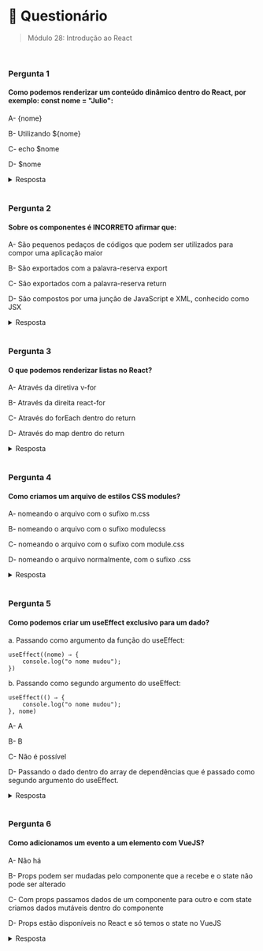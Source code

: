 # 📌 Questionário
> Módulo 28: Introdução ao React

<br>

### Pergunta 1
#### Como podemos renderizar um conteúdo dinâmico dentro do React, por exemplo: const nome = "Julio":
A- {nome}

B- Utilizando ${nome}

C- echo $nome

D- $nome

<details>
    <summary>Resposta</summary>

    {nome}

    A alternativa correta é a opção "{nome}" porque, no React, você pode renderizar conteúdo dinâmico dentro de componentes utilizando chaves "{}" para incorporar variáveis ou expressões JavaScript no JSX. Portanto, para renderizar o valor da variável "nome" em um componente React, você usaria "{nome}". As demais alternativas estão erradas: "Utilizando ${nome}" não é a sintaxe correta para incorporar variáveis em JSX do React, "echo $nome" parece ser uma sintaxe de PHP, e "$nome" também não é a forma correta de incorporar variáveis em JSX.
</details>

<br>

### Pergunta 2
#### Sobre os componentes é INCORRETO afirmar que:
A- São pequenos pedaços de códigos que podem ser utilizados para compor uma aplicação maior

B- São exportados com a palavra-reserva export

C- São exportados com a palavra-reserva return

D- São compostos por uma junção de JavaScript e XML, conhecido como JSX

<details>
    <summary>Resposta</summary>
    
    São exportados com a palavra-reserva return

    A alternativa correta é a opção "São exportados com a palavra-reserva return" porque os componentes em React não são exportados usando a palavra reservada "return". Em React, os componentes são geralmente definidos como funções ou classes que retornam elementos JSX e, em seguida, exportados usando a palavra reservada "export". As demais alternativas estão corretas: "São pequenos pedaços de códigos que podem ser utilizados para compor uma aplicação maior" descreve a natureza dos componentes, "São exportados com a palavra-reserva export" é uma forma comum de exportar componentes, e "São compostos por uma junção de JavaScript e XML, conhecido como JSX" está correto ao mencionar que os componentes React são frequentemente compostos por JavaScript e JSX (uma extensão do XML).
</details>

<br>


### Pergunta 3
#### O que podemos renderizar listas no React?
A- Através da diretiva v-for

B- Através da direita react-for

C- Através do forEach dentro do return

D- Através do map dentro do return

<details>
    <summary>Resposta</summary>
    
    Através do map dentro do return

    A alternativa correta é a opção "Através do map dentro do return" porque, no React, a forma comum de renderizar listas é utilizando o método map em um array de elementos JSX dentro do return de um componente. O map permite percorrer cada item da lista e criar um elemento JSX para cada item, que é então renderizado. As demais alternativas estão erradas: "diretiva v-for" refere-se à sintaxe do Vue.js para renderizar listas, "react-for" não representa uma diretiva reconhecida no React, e "forEach dentro do return" não é uma prática comum para renderizar listas em React, pois o map é a abordagem preferida.
</details>

<br>

### Pergunta 4
#### Como criamos um arquivo de estilos CSS modules?
A- nomeando o arquivo com o sufixo m.css

B- nomeando o arquivo com o sufixo modulecss

C- nomeando o arquivo com o sufixo com module.css

D- nomeando o arquivo normalmente, com o sufixo .css

<details>
    <summary>Resposta</summary>
    
    nomeando o arquivo normalmente, com o sufixo .css

    A alternativa correta é a opção "nomeando o arquivo normalmente, com o sufixo .css". Em CSS Modules, você cria um arquivo de estilos CSS comum, como faria em CSS tradicional, e, em seguida, ele é automaticamente tratado como um módulo CSS quando você importa e utiliza-o em seu código JavaScript ou TypeScript. As demais alternativas estão erradas, pois não representam a convenção padrão para a criação de arquivos de estilos CSS modules.
</details>

<br>

### Pergunta 5
#### Como podemos criar um useEffect exclusivo para um dado?
a. Passando como argumento da função do useEffect:
```
useEffect((nome) ⇒ {
    console.log("o nome mudou");
})
```
b. Passando como segundo argumento do useEffect:
```
useEffect(() ⇒ {
    console.log("o nome mudou");
}, nome)
```

A- A

B- B

C- Não é possível

D- Passando o dado dentro do array de dependências que é passado como segundo argumento do useEffect.

<details>
    <summary>Resposta</summary>
    
    Passando o dado dentro do array de dependências que é passado como segundo argumento do useEffect.

    A alternativa correta é a opção "Passando o dado dentro do array de dependências que é passado como segundo argumento do useEffect" porque, no React, você pode criar um useEffect exclusivo para um dado controlando as dependências do efeito. Ao passar o dado como parte do array de dependências (segundo argumento do useEffect), o efeito só será acionado quando o dado especificado sofrer alterações.
</details>

<br>

### Pergunta 6
#### Como adicionamos um evento a um elemento com VueJS?
A- Não há

B- Props podem ser mudadas pelo componente que a recebe e o state não pode ser alterado

C- Com props passamos dados de um componente para outro e com state criamos dados mutáveis dentro do componente

D- Props estão disponíveis no React e só temos o state no VueJS

<details>
    <summary>Resposta</summary>
    
    Com props passamos dados de um componente para outro e com state criamos dados mutáveis dentro do componente;

    A alternativa correta é a opção "Com props passamos dados de um componente para outro e com state criamos dados mutáveis dentro do componente" porque descreve corretamente a diferença entre "props" e "state" no Vue.js (e também no React). Com "props", você passa dados de um componente pai para um componente filho, enquanto o "state" é usado para criar dados mutáveis dentro do próprio componente. As demais alternativas estão erradas: "Não há" está incorreta, pois é possível adicionar eventos a elementos com Vue.js; " Props podem ser mudadas pelo componente que a recebe e o state não pode ser alterado" não está relacionada à adição de eventos, mas sim à diferenciação entre "props" e "state"; e "Props estão disponíveis no React e só temos o state no VueJS" está incorreta, pois tanto React quanto Vue.js suportam "props" e "state", com propósitos semelhantes.
</details>